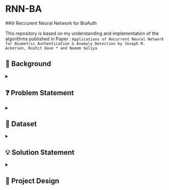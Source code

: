 # RNN-BA
##🌐 Reccurent Neural Network for BioAuth

This repository is based on my understanding and implementation of the algorithms published in Paper : 
`Applications of Recurrent Neural Network for Biometric Authentication & Anomaly Detection by Joseph M. Ackerson, Rushit Dave * and Naeem Seliya`


## 🔨 Background
<details>
<summary></summary>
</details>


## ❓ Problem Statement
<details>
<summary></summary>
</details>

## 💽 Dataset
<details>
<summary></summary>
</details>

## 💡 Solution Statement
<details>
<summary></summary>
</details>


## 🎨 Project Design
